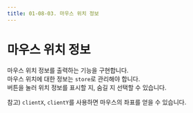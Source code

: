 ```yaml
---
title: 01-08-03. 마우스 위치 정보
---
```


# 마우스 위치 정보

마우스 위치 정보를 출력하는 기능을 구현합니다.  
마우스 위치에 대한 정보는 `store`로 관리해야 합니다.  
버튼을 눌러 위치 정보를 표시할 지, 숨길 지 선택할 수 있습니다.  
  
참고) `clientX`, `clientY`를 사용하면 마우스의 좌표를 얻을 수 있습니다.

